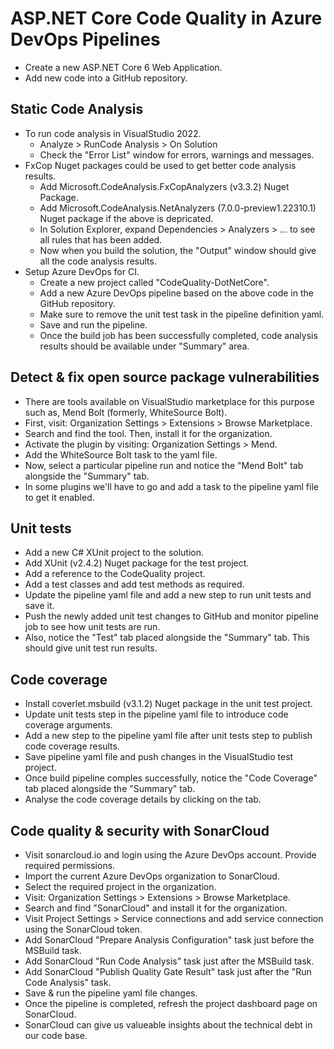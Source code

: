 # ASP.NET Core Code Quality in Azure DevOps Pipelines
- Create a new ASP.NET Core 6 Web Application.
- Add new code into a GitHub repository.

## Static Code Analysis
- To run code analysis in VisualStudio 2022. 
  - Analyze > RunCode Analysis > On Solution
  - Check the "Error List" window for errors, warnings and messages.
- FxCop Nuget packages could be used to get better code analysis results.
  - Add Microsoft.CodeAnalysis.FxCopAnalyzers (v3.3.2) Nuget Package.
  - Add Microsoft.CodeAnalysis.NetAnalyzers (7.0.0-preview1.22310.1) Nuget package if the above is depricated.
  - In Solution Explorer, expand Dependencies > Analyzers > ... to see all rules that has been added.
  - Now when you build the solution, the "Output" window should give all the code analysis results.
- Setup Azure DevOps for CI.
  - Create a new project called "CodeQuality-DotNetCore".
  - Add a new Azure DevOps pipeline based on the above code in the GitHub repository.
  - Make sure to remove the unit test task in the pipeline definition yaml.
  - Save and run the pipeline.
  - Once the build job has been successfully completed, code analysis results should be available under "Summary" area.
  
## Detect & fix open source package vulnerabilities
- There are tools available on VisualStudio marketplace for this purpose such as, Mend Bolt (formerly, WhiteSource Bolt).
- First, visit: Organization Settings > Extensions > Browse Marketplace.
- Search and find the tool. Then, install it for the organization.
- Activate the plugin by visiting: Organization Settings > Mend.
- Add the WhiteSource Bolt task to the yaml file.
- Now, select a particular pipeline run and notice the "Mend Bolt" tab alongside the "Summary" tab.
- In some plugins we'll have to go and add a task to the pipeline yaml file to get it enabled.

## Unit tests
- Add a new C# XUnit project to the solution.
- Add XUnit (v2.4.2) Nuget package for the test project.
- Add a reference to the CodeQuality project.
- Add a test classes and add test methods as required.
- Update the pipeline yaml file and add a new step to run unit tests and save it.
- Push the newly added unit test changes to GitHub and monitor pipeline job to see how unit tests are run.
- Also, notice the "Test" tab placed alongside the "Summary" tab. This should give unit test run results.

## Code coverage
- Install coverlet.msbuild (v3.1.2) Nuget package in the unit test project.
- Update unit tests step in the pipeline yaml file to introduce code coverage arguments.
- Add a new step to the pipeline yaml file after unit tests step to publish code coverage results.
- Save pipeline yaml file and push changes in the VisualStudio test project.
- Once build pipeline comples successfully, notice the "Code Coverage" tab placed alongside the "Summary" tab.
- Analyse the code coverage details by clicking on the tab.

## Code quality & security with SonarCloud
- Visit sonarcloud.io and login using the Azure DevOps account. Provide required permissions.
- Import the current Azure DevOps organization to SonarCloud.
- Select the required project in the organization.
- Visit: Organization Settings > Extensions > Browse Marketplace.
- Search and find "SonarCloud" and install it for the organization.
- Visit Project Settings > Service connections and add service connection using the SonarCloud token.
- Add SonarCloud "Prepare Analysis Configuration" task just before the MSBuild task.
- Add SonarCloud "Run Code Analysis" task just after the MSBuild task.
- Add SonarCloud "Publish Quality Gate Result" task just after the "Run Code Analysis" task.
- Save & run the pipeline yaml file changes.
- Once the pipeline is completed, refresh the project dashboard page on SonarCloud.
- SonarCloud can give us valueable insights about the technical debt in our code base.
